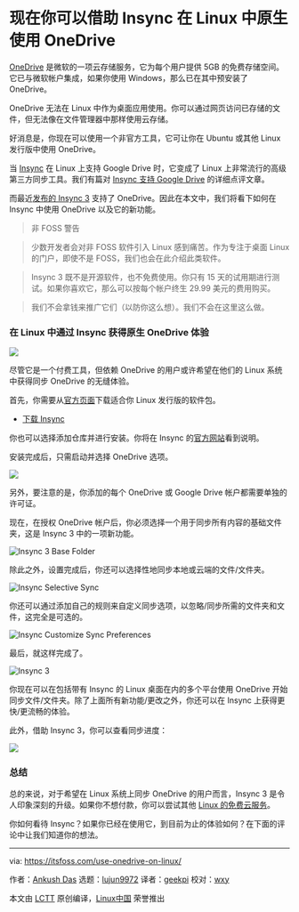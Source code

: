 [#]: collector: (lujun9972)
[#]: translator: (geekpi)
[#]: reviewer: (wxy)
[#]: publisher: (wxy)
[#]: url: (https://linux.cn/article-11433-1.html)
[#]: subject: (You Can Now Use OneDrive in Linux Natively Thanks to Insync)
[#]: via: (https://itsfoss.com/use-onedrive-on-linux/)
[#]: author: (Ankush Das https://itsfoss.com/author/ankush/)

现在你可以借助 Insync 在 Linux 中原生使用 OneDrive
======

[OneDrive][1] 是微软的一项云存储服务，它为每个用户提供 5GB 的免费存储空间。它已与微软帐户集成，如果你使用 Windows，那么已在其中预安装了 OneDrive。

OneDrive 无法在 Linux 中作为桌面应用使用。你可以通过网页访问已存储的文件，但无法像在文件管理器中那样使用云存储。

好消息是，你现在可以使用一个非官方工具，它可让你在 Ubuntu 或其他 Linux 发行版中使用 OneDrive。

当 [Insync][2] 在 Linux 上支持 Google Drive 时，它变成了 Linux 上非常流行的高级第三方同步工具。我们有篇对 [Insync 支持 Google Drive][3] 的详细点评文章。

而最近[发布的 Insync 3][4] 支持了 OneDrive。因此在本文中，我们将看下如何在 Insync 中使用 OneDrive 以及它的新功能。

> 非 FOSS 警告

> 少数开发者会对非 FOSS 软件引入 Linux 感到痛苦。作为专注于桌面 Linux 的门户，即使不是 FOSS，我们也会在此介绍此类软件。

> Insync 3 既不是开源软件，也不免费使用。你只有 15 天的试用期进行测试。如果你喜欢它，那么可以按每个帐户终生 29.99 美元的费用购买。

> 我们不会拿钱来推广它们（以防你这么想）。我们不会在这里这么做。

### 在 Linux 中通过 Insync 获得原生 OneDrive 体验

![][5]

尽管它是一个付费工具，但依赖 OneDrive 的用户或许希望在他们的 Linux 系统中获得同步 OneDrive  的无缝体验。

首先，你需要从[官方页面][6]下载适合你 Linux 发行版的软件包。

- [下载 Insync][7]

你也可以选择添加仓库并进行安装。你将在 Insync 的[官方网站][7]看到说明。

安装完成后，只需启动并选择 OneDrive 选项。

![][8]

另外，要注意的是，你添加的每个 OneDrive 或 Google Drive 帐户都需要单独的许可证。

现在，在授权 OneDrive 帐户后，你必须选择一个用于同步所有内容的基础文件夹，这是 Insync 3 中的一项新功能。

![Insync 3 Base Folder][9]

除此之外，设置完成后，你还可以选择性地同步本地或云端的文件/文件夹。

![Insync Selective Sync][10]

你还可以通过添加自己的规则来自定义同步选项，以忽略/同步所需的文件夹和文件，这完全是可选的。

![Insync Customize Sync Preferences][11]

最后，就这样完成了。

![Insync 3][12]

你现在可以在包括带有 Insync 的 Linux 桌面在内的多个平台使用 OneDrive 开始同步文件/文件夹。除了上面所有新功能/更改之外，你还可以在 Insync 上获得更快/更流畅的体验。

此外，借助 Insync 3，你可以查看同步进度：

![][13]

### 总结

总的来说，对于希望在 Linux 系统上同步 OneDrive 的用户而言，Insync 3 是令人印象深刻的升级。如果你不想付款，你可以尝试其他 [Linux 的免费云服务][14]。

你如何看待 Insync？如果你已经在使用它，到目前为止的体验如何？在下面的评论中让我们知道你的想法。

--------------------------------------------------------------------------------

via: https://itsfoss.com/use-onedrive-on-linux/

作者：[Ankush Das][a]
选题：[lujun9972][b]
译者：[geekpi](https://github.com/geekpi)
校对：[wxy](https://github.com/wxy)

本文由 [LCTT](https://github.com/LCTT/TranslateProject) 原创编译，[Linux中国](https://linux.cn/) 荣誉推出

[a]: https://itsfoss.com/author/ankush/
[b]: https://github.com/lujun9972
[1]: https://onedrive.live.com
[2]: https://www.insynchq.com
[3]: https://itsfoss.com/insync-linux-review/
[4]: https://www.insynchq.com/blog/insync-3/
[5]: https://i2.wp.com/itsfoss.com/wp-content/uploads/2019/09/onedrive-linux.png?ssl=1
[6]: https://www.insynchq.com/downloads?start=true
[7]: https://www.insynchq.com/downloads
[8]: https://i0.wp.com/itsfoss.com/wp-content/uploads/2019/09/insync-3one-drive-sync.png?ssl=1
[9]: https://i0.wp.com/itsfoss.com/wp-content/uploads/2019/09/insync-3-base-folder-1.png?ssl=1
[10]: https://i1.wp.com/itsfoss.com/wp-content/uploads/2019/09/insync-selective-syncs.png?ssl=1
[11]: https://i0.wp.com/itsfoss.com/wp-content/uploads/2019/09/insync-customize-sync.png?ssl=1
[12]: https://i2.wp.com/itsfoss.com/wp-content/uploads/2019/09/insync-homescreen.png?ssl=1
[13]: https://i0.wp.com/itsfoss.com/wp-content/uploads/2019/09/insync-3-progress-bar.png?ssl=1
[14]: https://itsfoss.com/cloud-services-linux/
